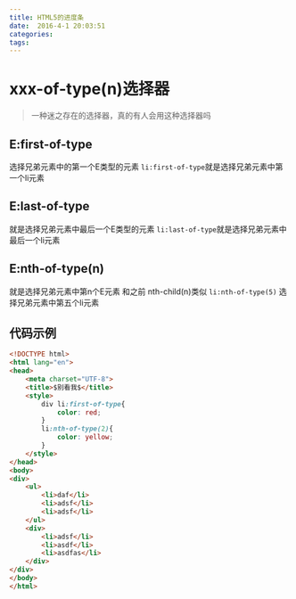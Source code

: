 ```yaml
---
title: HTML5的进度条  
date:  2016-4-1 20:03:51  
categories: 
tags: 
---
```

# xxx-of-type(n)选择器
>一种迷之存在的选择器，真的有人会用这种选择器吗
<!--more-->

## E:first-of-type
选择兄弟元素中的第一个E类型的元素
`li:first-of-type`就是选择兄弟元素中第一个li元素
## E:last-of-type 
就是选择兄弟元素中最后一个E类型的元素
`li:last-of-type`就是选择兄弟元素中最后一个li元素
## E:nth-of-type(n)
就是选择兄弟元素中第n个E元素 和之前 nth-child(n)类似
`li:nth-of-type(5)` 选择兄弟元素中第五个li元素
## 代码示例
```html
<!DOCTYPE html>
<html lang="en">
<head>
    <meta charset="UTF-8">
    <title>$别看我$</title>
    <style>
        div li:first-of-type{
            color: red;
        }
        li:nth-of-type(2){
            color: yellow;
        }
    </style>
</head>
<body>
<div>
    <ul>
        <li>daf</li>
        <li>adsf</li>
        <li>adsf</li>
    </ul>
    <div>
        <li>adsf</li>
        <li>asdf</li>
        <li>asdfas</li>
    </div>
</div>
</body>
</html>
```